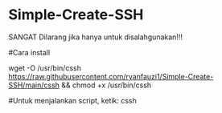 # Simple-Create-SSH

SANGAT Dilarang jika hanya untuk disalahgunakan!!!

#Cara install

wget -O /usr/bin/cssh https://raw.githubusercontent.com/ryanfauzi1/Simple-Create-SSH/main/cssh && chmod +x /usr/bin/cssh

#Untuk menjalankan script, ketik: 
cssh
